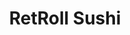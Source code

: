 ---
layout: place
title: "RetRoll Sushi"
permalink: /california/long-beach/retroll-sushi.html
stateAbbr: CA
stateName: California
cityName: Long Beach
seo:
  name: "RetRoll Sushi"
  type: Restaurant
  links: https://order.toasttab.com/online/tbd-sushi-2023-e-4th-st
description: "Looking for sushi in Long Beach, California? Check out RetRoll Sushi for a delightful Japanese dining experience. Enjoy a variety of sushi and other dishes i..."
place_id: ChIJ6bloLgAx3YAR1yULijGjel4
photos:
  - name: >-
      places/ChIJ6bloLgAx3YAR1yULijGjel4/photos/AeeoHcICojqo7D2c2LzIJ69uGcCXGIQWZl9gmQ4zn0BgjXCHT5Rk_T83imDTlv1GwdeuImOgbyyX70zWZALfYTI6j9_yMcWzZrYUN9H6ynLWMqYnWAYyW2X5FD4NbSs9I3w3Fh9lMTI92FnoK6PdT5ihxrK3LpduspNS1JFlOLGJIvUT4Zd4x7EN5rt8dRisInLARMmIsxrBzlxalQ70PPyoLwqO1xdU_y6SbLI1nN2opLrXk9gShdnmsV_qvvGdZi3S9jV8-QLY7rEwNO0PEHS-785NinsvpwFjKxsxw-kQWmkWSZE0SSbqioncTGet6WE3ax0jP7wIXnerNOk1CoW2Esi6pXlLr0gaBcmgp3eVvUKvEyBM6Qj7wBUiCWr3ioEqoj3jKBOVqio_L9B5n8WBmoEAyGGwvmGUqbL5nhN9a9Equ5y_
    widthPx: 1512
    heightPx: 2688
    authorAttributions:
      - displayName: Andrew Liles
        uri: https://maps.google.com/maps/contrib/104755738514732951364
        photoUri: >-
          https://lh3.googleusercontent.com/a-/ALV-UjWVVyWuuQkd-qhoPM1QfKIS6LkKXoRDDZeGy6-y03HgOheY9XR4=s100-p-k-no-mo
    flagContentUri: >-
      https://www.google.com/local/imagery/report/?cb_client=maps_api_places.places_api&image_key=!1e10!2sCIHM0ogKEICAgIDn_9be6gE&hl=en-US
    googleMapsUri: >-
      https://www.google.com/maps/place//data=!3m4!1e2!3m2!1sCIHM0ogKEICAgIDn_9be6gE!2e10!4m2!3m1!1s0x80dd31002e68b9e9:0x5e7aa3318a0b25d7
  - name: >-
      places/ChIJ6bloLgAx3YAR1yULijGjel4/photos/AeeoHcJzIw6aaFQF1VNTofls7joTPub6_qIq-XRE7CkJ-3kCfkhdpyc7JE3qFdRZuYuczqgJUpe90TpRabU2reagSnPgTp7daqLG54QoVq1awmgaa9no4DTthnPPW9uf34eGiz-QiNOrlbvCHwPI3RyzjC1yzcRqW87rJZwVn9vF9GHAYpt9noGIG5UPV9ILIuHcgWF4q-Aef2ADXvxA8G8GqeoDMkMQzuNKPkb1NI7xOrAJuA0smHpTLyJOMIcTpdAKeULYH9QYIKPOlXTxmWAbYqoAGjtT8h_hEm3nNj5td6uXU-rOqLE-J0BdlIXVNvhH9H55u_vP-Vz7gT-C2XvxIUB6mFhqPcnIpXs1bASFdG1lcZ8V7xYjdDNrQA_tVRVlbzr7lRND4sY3VJbA9pNKXS1t_tZgl6aZvOMiQGKU7rbxK7qW
    widthPx: 960
    heightPx: 1280
    authorAttributions:
      - displayName: Billy D
        uri: https://maps.google.com/maps/contrib/103570082780991393817
        photoUri: >-
          https://lh3.googleusercontent.com/a/ACg8ocKi2azvZF9nRljbj4recv4VHu6Mk0tC8egE-q3cZBueFqatzQ=s100-p-k-no-mo
    flagContentUri: >-
      https://www.google.com/local/imagery/report/?cb_client=maps_api_places.places_api&image_key=!1e10!2sCIHM0ogKEICAgIDDxJCeygE&hl=en-US
    googleMapsUri: >-
      https://www.google.com/maps/place//data=!3m4!1e2!3m2!1sCIHM0ogKEICAgIDDxJCeygE!2e10!4m2!3m1!1s0x80dd31002e68b9e9:0x5e7aa3318a0b25d7
  - name: >-
      places/ChIJ6bloLgAx3YAR1yULijGjel4/photos/AeeoHcKLYoWvX4UOq1R0dC_UUP8Mt9hdCaCHCLfLNEsw-5n6Uz7ip5cFsYCGHMZg7AaBB3ijwu2a_dF5_322KHYJGfdSaA0LtLinch5aqwwPQ9pV665BSj8ANr-jwVLOCBPPNujLPXAJ2PvvL_swIiNmApS3NqQlyfH5OwWHg5QaQr6HiMhQYNvB-FmG7iTeTyl_ybOzwT9n998xp0LHlnL7rIaSQ1VEGLoedFy5sWrOUjrYNhHA9y3SPdtBe7Oaz533FqlBANGD_vG4U9RL9kF-VqAAD0sbDtkk4mE5kRkX1926tjMTWjZAkKkoZNKQ_cWnOeNfejDR0BlrWhD1unNC_rQvu3r29_CYmCaAzWEPC6gMv78cRMteSpYY1zDSo-a0z6lA9tPtyjBek2AyVajW_ZiACOy31gFKiStQncvzHQ43Gg
    widthPx: 3024
    heightPx: 4032
    authorAttributions:
      - displayName: Sarina Schmuki
        uri: https://maps.google.com/maps/contrib/109672846689820642980
        photoUri: >-
          https://lh3.googleusercontent.com/a-/ALV-UjXHLDXchBuLyWF9OQxzHxyygivPCWRN07qJ3AGTN5Anon_0xI8=s100-p-k-no-mo
    flagContentUri: >-
      https://www.google.com/local/imagery/report/?cb_client=maps_api_places.places_api&image_key=!1e10!2sCIHM0ogKEICAgIC7zeHkcw&hl=en-US
    googleMapsUri: >-
      https://www.google.com/maps/place//data=!3m4!1e2!3m2!1sCIHM0ogKEICAgIC7zeHkcw!2e10!4m2!3m1!1s0x80dd31002e68b9e9:0x5e7aa3318a0b25d7
  - name: >-
      places/ChIJ6bloLgAx3YAR1yULijGjel4/photos/AeeoHcKHXju5JAwO977MvqSDkhyTjKHoZu-SsQd3as5sApREccHlfK363x-h59tTfnEKppqRbErFFsN2nSvryY0oJxUIUfO-H8C-Zac3Td9NGphuwaisnak1XVBiyUyDBiCzbPiXgNdGbLYgHohpg6FBTSc5y4cPTm-j3LvWBMcD9G57pahdqzHL5X_T5CWWvnkDnBAkaV2LKmf9FehUPecKlNLrvN3X4f4_Ywpp09jfuHWPRLbXUG11okdOQhZmZaFhsF-WbVX7GkAaXpZ1YDDVNZbN19cbnUBBK8KYYUByoLYVjQxAt7yPwfsiM2moZyNON3XDClXmg5LVqasmrH2n3KD6KAD57Fv1kKeuNCU5j7wTw_cNFkSfmBtSex-wiUrgbIWkc6IbMh4cDmSr834uWJnDT1E76lOq-kE9ngrZ4qc7eea5
    widthPx: 1512
    heightPx: 2688
    authorAttributions:
      - displayName: Andrew Liles
        uri: https://maps.google.com/maps/contrib/104755738514732951364
        photoUri: >-
          https://lh3.googleusercontent.com/a-/ALV-UjWVVyWuuQkd-qhoPM1QfKIS6LkKXoRDDZeGy6-y03HgOheY9XR4=s100-p-k-no-mo
    flagContentUri: >-
      https://www.google.com/local/imagery/report/?cb_client=maps_api_places.places_api&image_key=!1e10!2sCIHM0ogKEICAgIDn_9beqgE&hl=en-US
    googleMapsUri: >-
      https://www.google.com/maps/place//data=!3m4!1e2!3m2!1sCIHM0ogKEICAgIDn_9beqgE!2e10!4m2!3m1!1s0x80dd31002e68b9e9:0x5e7aa3318a0b25d7
  - name: >-
      places/ChIJ6bloLgAx3YAR1yULijGjel4/photos/AeeoHcIbG_iwdTt_5kjDbTAnEaf8BjoNOOmAYKRftXK0h-5fmJ60AviuHHwLqllIq0m6VHHF3WYvFo-BDoi1XNKCCgb1R3Z66jsjshxCuG2z_MmBPriwFQuaCoOGnNpa1Mig2cRY3tR3w2vrmPbEwUkczmUh8oR_vp18GdFphDgMOzJG80P7tbdXPX1f83AbE3u8_9wlKpX_PQyc31p3Lc2PbkpLWBfg8wqD49wo4u0gcTnfjydrwVidGMiOaXI9xI-JU2m6V2A03uMi0djIF0hXHh01mbqvfByz5Ce_fMasxeZxp4fK5s9RoHzG0OIDLuqPi0vBpPicthbFGG1ZGJyVyZRZLMcMo3xVagKrhK9LNQ4sao9JbS5N0W13P32d4TsAoUmh545phYeffrhIt-n_Rw6moPNMUi-XdXqpUUhR5L6ifQ
    widthPx: 1512
    heightPx: 2688
    authorAttributions:
      - displayName: Andrew Liles
        uri: https://maps.google.com/maps/contrib/104755738514732951364
        photoUri: >-
          https://lh3.googleusercontent.com/a-/ALV-UjWVVyWuuQkd-qhoPM1QfKIS6LkKXoRDDZeGy6-y03HgOheY9XR4=s100-p-k-no-mo
    flagContentUri: >-
      https://www.google.com/local/imagery/report/?cb_client=maps_api_places.places_api&image_key=!1e10!2sCIHM0ogKEICAgIDn_9beag&hl=en-US
    googleMapsUri: >-
      https://www.google.com/maps/place//data=!3m4!1e2!3m2!1sCIHM0ogKEICAgIDn_9beag!2e10!4m2!3m1!1s0x80dd31002e68b9e9:0x5e7aa3318a0b25d7
  - name: >-
      places/ChIJ6bloLgAx3YAR1yULijGjel4/photos/AeeoHcKj3N1HlryFgv2tTyfK-kSRC7HGyhlt0SCYDcWz3eEKfuDNzFDe0Bqq_Q-IL0JGnZc_7XM9RLlGltx1NMtA70a8pwNaEbyFvVEDz8ypZ8AqU6Qz4kDXUFU8GmpQbSeEVq81mK511dw2XGVQ9aUiOagcJI_BaipoH4EIxgwYHDEpyJBc-5nUGUPbU0BRzqM8dQEGKX9_kuEhxXXrDpbFMq_bxIgCbzK1oVY4qjBVaNM7irydvl3hUw4-vW1cGg0M5ORNAFonIWYjF5MI345GvxwFnSTan8yQPFP4gIJHh1JIIj2cnJwwkLLpgzC-qnpOtuYlvxuOBPTe_ejJBtHq_Am-x9fVoelQ5Sr9R0yBEB0GR4e6kk-kRnaxFhvzKATubkF206QuCuUSvEYb4LAN-ULkSyfGESaLYE8YX5DCm08
    widthPx: 1512
    heightPx: 2688
    authorAttributions:
      - displayName: Andrew Liles
        uri: https://maps.google.com/maps/contrib/104755738514732951364
        photoUri: >-
          https://lh3.googleusercontent.com/a-/ALV-UjWVVyWuuQkd-qhoPM1QfKIS6LkKXoRDDZeGy6-y03HgOheY9XR4=s100-p-k-no-mo
    flagContentUri: >-
      https://www.google.com/local/imagery/report/?cb_client=maps_api_places.places_api&image_key=!1e10!2sCIHM0ogKEICAgIDn_9beKg&hl=en-US
    googleMapsUri: >-
      https://www.google.com/maps/place//data=!3m4!1e2!3m2!1sCIHM0ogKEICAgIDn_9beKg!2e10!4m2!3m1!1s0x80dd31002e68b9e9:0x5e7aa3318a0b25d7
address: 2023 E 4th St, Long Beach, CA 90814, USA
street: 2023 E 4th St
city: Long Beach
state: CA
zip: '90814'
country: USA
neighborhood: 4th Street Corridor
latitude: '33.771830'
longitude: '-118.167057'
accessibility_options:
  wheelchairAccessibleParking: true
  wheelchairAccessibleEntrance: true
business_status: OPERATIONAL
name: RetRoll Sushi
google_maps_links:
  directionsUri: >-
    https://www.google.com/maps/dir//''/data=!4m7!4m6!1m1!4e2!1m2!1m1!1s0x80dd31002e68b9e9:0x5e7aa3318a0b25d7!3e0
  placeUri: https://maps.google.com/?cid=6807933219888637399
  writeAReviewUri: >-
    https://www.google.com/maps/place//data=!4m3!3m2!1s0x80dd31002e68b9e9:0x5e7aa3318a0b25d7!12e1
  reviewsUri: >-
    https://www.google.com/maps/place//data=!4m4!3m3!1s0x80dd31002e68b9e9:0x5e7aa3318a0b25d7!9m1!1b1
  photosUri: >-
    https://www.google.com/maps/place//data=!4m3!3m2!1s0x80dd31002e68b9e9:0x5e7aa3318a0b25d7!10e5
primary_type: Takeout Restaurant
opening_hours:
  regular: null
  current: null
secondary_opening_hours:
  regular:
    weekdayDescriptions: null
    type: null
  current:
    weekdayDescriptions: null
    type: null
phone: null
price_level: null
price_range: $20 &ndash; $30
rating: '5.0'
rating_count: 24
website: https://order.toasttab.com/online/tbd-sushi-2023-e-4th-st
reviews: null
parking_options: null
payment_options: null
allow_dogs: null
curbside_pickup: null
delivery: null
dine_in: null
good_for_children: null
good_for_groups: null
good_for_sports: null
live_music: null
menu_for_children: null
outdoor_seating: null
reservable: null
restroom: null
serves_beer: null
serves_breakfast: null
serves_brunch: null
serves_cocktails: null
serves_coffee: null
serves_dinner: null
serves_dessert: null
serves_lunch: null
serves_vegetarian_food: null
serves_wine: null
takeout: null
summary: null

---